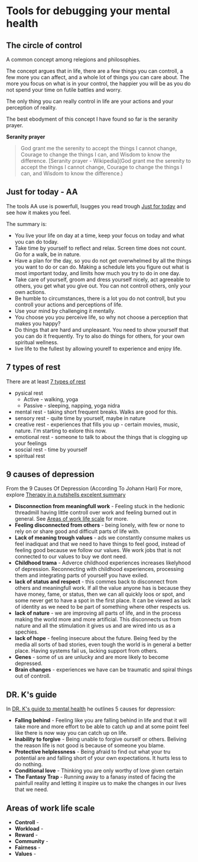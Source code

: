 # Tools for debugging your mental health



## The circle of control

A common concept among relegions and philosophies.

The concept argues that in life, there are a few things you can controll, a few more you can affect, and a whole lot of things you can care about. The more you focus on what is in your control, the happier you will be as you do not spend your time on futile battles and worry.

The only thing you can really control in life are your actions and your perception of reality. 

The best ebodyment of this concept I have found so far is the seranity prayer.

**Seranity prayer**
>God grant me the serenity to accept the things I cannot change,
>Courage to change the things I can,
>and Wisdom to know the difference.
> [Seranity prayer - Wikipedia](God grant me the serenity to accept the things I cannot change,
Courage to change the things I can,
and Wisdom to know the difference.)


## Just for today - AA
The tools AA use is powerfull, Isugges you read trough [Just for today](https://www.foodaddicts.org/documents/just-for-today-card) and see how it makes you feel. 

The summary is:
- You live your life on day at a time, keep your focus on today and what you can do today.
- Take time by yourself to reflect and relax. Screen time does not count. Go for a walk, be in nature.
- Have a plan for the day, so you do not get overwhelmed by all the things you want to do or can do. Making a schedule lets you figure out what is most important today, and limits how much you try to do in one day.
- Take care of yourself, groom and dress yourself nicely, act agreeable to others, you get what you give out. You can not controll others, only your own actions.
- Be humble to circumstances, there is a lot you do not controll, but you controll your actions and perceptions of life.
- Use your mind by challenging it mentally.
- You choose you you perceive life, so why not choose a perception that makes you happy?
- Do things that are hard and unpleasant. You need to show yourself that you can do it frequently. Try to also do things for others, for your own spiritual wellness.
- live life to the fullest by allowing yourelf to experience and enjoy life.

## 7 types of rest

There are at least [7 types of rest](https://ideas.ted.com/the-7-types-of-rest-that-every-person-needs/)

- pysical rest
   - Active - walking, yoga
   - Passive - sleeping, napping, yoga nidra
- mental rest - taking short frequent breaks. Walks are good for this.
- sensory rest - quite time by yourself, maybe in nature
- creative rest - experiences that fills you up - certain movies, music, nature. I'm starting to exlore this now.
- emotional rest - someone to talk to about the things that is clogging up your feelings
- soscial rest - time by yourself
- spiritual rest

## 9 causes of depression
From the 9 Causes Of Depression (According To Johann Hari)
For more, explore [Therapy in a nutshells excelent summary](https://therapyinanutshell.com/the-9-causes-of-depression-according-to-johann-hari-lost-connections-part-2/)

- **Disconnection from meaningfull work** - Feeling stuck in the hedionic threadmill having little controll over work and feeling burned out in general. See [Areas of work life scale](#areas-of-work-life-scale) for more.
- **Feeling disconnected from others** - being lonely, with few or none to rely on or share good and difficult parts of life with.
- **Lack of meaning trough values** - ads we constantly consume makes us feel inadiquat and that we need to have things to feel good, instead of feeling good because we follow our values. We work jobs that is not connected to our values to buy we dont need.
- **Childhood trama** - Adverce childhood experiences increases likelyhood of depression. Reconnecting with childhood experiences, processing them and integrating parts of yourself you have exiled.
- **lack of status and respect** - this commes back to disconnect from others and meaningfull work. If all the value anyone has is because they have money, fame, or status, then we can all quickly loos or spot, and some never get to have a spot in the first place. It can be viewed as lack of identity as we need to be part of something where other respects us.
- **lack of nature** - we are improving all parts of life, and in the process making the world more and more artificial. This disconnects us from nature and all the stimulation it gives us and are wired into us as a spechies.
- **lack of hope** - feeling insecure about the future. Being feed by the media all sorts of bad stories, even tough the world is in general a better place. Having systems fail us, lacking support from others.
- **Genes** - some of us are unlucky and are more likely to become depressed.
- **Brain changes** - experiences we have can be traumatic and spiral things out of controll.

## DR. K's guide

In [DR. K's guide to mental health](https://www.healthygamer.gg/about/guide) he outlines 5 causes for depression:

- **Falling behind** - Feeling like you are falling behind in life and that it will take more and more effort to be able to catch up and at some point feel like there is now way you can catch up on life.
- **Inability to forgive** - Being unable to forgive ourself or others. Beliving the reason life is not good is because of someone you blame.
- **Protective helplessness** - Being afraid to find out what your tru potential are and falling short of your own expectations. It hurts less to do nothing.
- **Conditional love** - Thinking you are only worthy of love given certain
- **The Fantasy Trap** - Running away to a fanasy insted of facing the painfull reality and letting it inspire us to make the changes in our lives that we need.

## Areas of work life scale

- **Controll** - 
- **Workload** - 
- **Reward** - 
- **Community** - 
- **Fairness** - 
- **Values** - 


